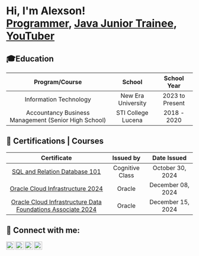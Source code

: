 <h1>Hi, I'm Alexson! <br/><a href="https://github.com/alexsonzapanta">Programmer</a>, <a href="https://www.linkedin.com/in/alexsonzapanta/">Java Junior Trainee</a>, <a href="https://www.youtube.com/@xxrem">YouTuber</a></h1>


## 🎓Education

<div align="center">

| Program/Course | School | School Year |
| :-------------: | :-----: | :-----------: |
| Information Technology | New Era University | 2023 to Present |
| Accountancy Business Management (Senior High School)| STI College Lucena  | 2018 - 2020 |

</div>

## 📜 Certifications | Courses

<div align="center">

| Certificate | Issued by | Date Issued |
| :-------------: | :-----: | :-----------: |
| <a href="https://courses.cognitiveclass.ai/certificates/f06ea5dfe96144b689fbd0b56746ce07">SQL and Relation Database 101</a> | Cognitive Class | October 30, 2024 | 
| <a href="https://catalog-education.oracle.com/ords/certview/sharebadge?id=997CA3B90B31F323F46FCFEF6BAD071B102808BA4BD69D408C1B549E378BEE86">Oracle Cloud Infrastructure 2024 </a> | Oracle | December 08, 2024 | 
| <a href="https://https://https://catalog-education.oracle.com/ords/certview/sharebadge?id=997CA3B90B31F323F46FCFEF6BAD071BDDB84CC6E11C743BE387EDE6DB0B607D">Oracle Cloud Infrastructure Data Foundations Associate 2024 </a> | Oracle | December 15, 2024 | 



</div>




<h2> 🤳 Connect with me:</h2>

[<img align="left" alt="JoshMadakor | YouTube" width="22px" src="https://cdn.jsdelivr.net/npm/simple-icons@v3/icons/youtube.svg" />][youtube]
[<img align="left" alt="JoshMadakor | Twitter" width="22px" src="https://cdn.jsdelivr.net/npm/simple-icons@v3/icons/twitter.svg" />][twitter]
[<img align="left" alt="JoshMadakor | LinkedIn" width="22px" src="https://cdn.jsdelivr.net/npm/simple-icons@v3/icons/linkedin.svg" />][linkedin]
[<img align="left" alt="JoshMadakor | Instagram" width="22px" src="https://cdn.jsdelivr.net/npm/simple-icons@v3/icons/instagram.svg" />][instagram]

[twitter]: https://x.com/m1sorem
[youtube]: https://www.youtube.com/@xxrem
[instagram]: https://www.instagram.com/soremmm_/
[linkedin]: https://www.linkedin.com/in/alexsonzapanta/



